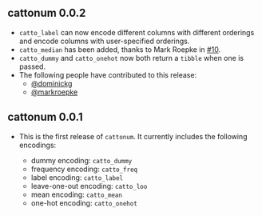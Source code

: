 ## cattonum 0.0.2

* `catto_label` can now encode different columns with different orderings and encode columns with user-specified orderings.
* `catto_median` has been added, thanks to Mark Roepke in [#10](https://github.com/bfgray3/cattonum/pull/10).
* `catto_dummy` and `catto_onehot` now both return a `tibble` when one is passed.
* The following people have contributed to this release:
    * [@dominickg](https://github.com/dominickg)
    * [@markroepke](https://github.com/markroepke)

## cattonum 0.0.1

* This is the first release of `cattonum`.  It currently includes the following encodings:

  * dummy encoding: `catto_dummy`
  * frequency encoding: `catto_freq`
  * label encoding: `catto_label`
  * leave-one-out encoding: `catto_loo`
  * mean encoding: `catto_mean`
  * one-hot encoding: `catto_onehot`